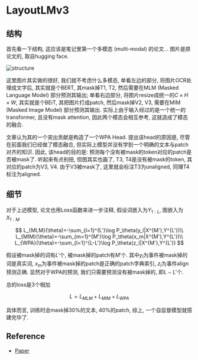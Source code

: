 # LayoutLMv3

## 结构

首先看一下结构, 这应该是笔记里第一个多模态 (multi-modal) 的论文... 图片是原论文的, 取自hugging face.

![structure](https://huggingface.co/datasets/huggingface/documentation-images/resolve/main/layoutlmv3_architecture.png)

这里图片其实做的很好, 我们就不考虑什么多模态, 单看左边的部分, 将图片OCR处理成文字后, 其实就是个BERT, 其mask掉T1, T2, 然后需要在MLM (Masked Language Model) 部分预测其输出; 单看右边部分, 将图片resize成统一的$C\times H\times W$, 其实就是个BEiT, 其把图片打成patch, 然后mask掉V2, V3, 需要在MIM (Masked Image Model) 部分预测其输出. 实际上由于输入经过的是一个统一的transformer, 且没有mask attention, 因此两个模态会相互参考, 这就造成了模态的融合.

文章认为其的一个突出贡献是构造了一个WPA Head. 提出该head的原因是, 尽管在前面我们已经做了模态融合, 但实际上模型并没有学到一个明确的文本与patch对齐的知识. 因此, 该head的目的是: 预测每个没有被mask的token对应的patch是否被mask了. 听起来有点别扭, 但图其实也画了, T3, T4是没有被mask的token, 其对应的patch为V3, V4. 由于V3被mask了, 这里就会标注T3为unaligned, 同理T4标注为aligned.

## 细节

对于上述模型, 论文也用Loss函数来进一步注释, 假设词嵌入为$Y_{1:L}$, 图嵌入为$X_{1:M}$

$$
L_{MLM}(\theta)=-\sum_{l=1}^{L'}\log P_\theta(y_l|X^{M'},Y^{L'})\\
L_{MIM}(\theta)=-\sum_{m=1}^{M'}\log P_\theta(x_m|X^{M'},Y^{L'})\\
L_{WPA}(\theta)=-\sum_{l=1}^{L-L'}\log P_\theta(z_l|X^{M'},Y^{L'})
$$

假设被mask掉的词有$L'$个, 被mask掉的patch有$M'$个. 其中$y_l$为事件被mask掉的词是真实词, $x_m$为事件被mask掉的patch是正确的patch字典索引, $z_l$为事件align预测正确. 显然对于WPA的预测, 我们只需要预测没有被mask掉的, 即$L-L'$个.

总的loss是3个相加

$$
L=L_{MLM}+L_{MIM}+L_{WPA}
$$

具体而言, 训练时会mask掉$30\%$的文本, $40\%$的patch, 综上, 一个自监督模型就搭建完毕了.


## Reference

- [Paper](https://arxiv.org/abs/2204.08387)